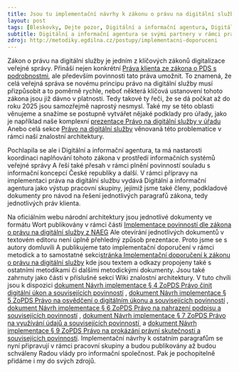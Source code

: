 ```yaml
---
title: Jsou tu implementační návrhy k zákonu o právu na digitální služby od DIA
layout: post
tags: [Bleskovky, Dejte pozor, Digitální a informační agentura, Digitální služby, Dobré vědět, Informace, Metodiky, Nepřehlédněte, Povedlo se, Právo na digitální služby, Rozbory, Připravte se, Tipy a triky]
subtitle: Digitální a informační agentura se svými partnery v rámci pracovní skupiny pro PDS jejíž jsme také členy, připravila první várku implementačních doporučení respektive návrhů na implementaci jednotlivých práv ze zákona o PDS. A my jsme je hned publikovali i u nás na metodikách a to v přehlednější formě
zdroj: http://metodiky.egdilna.cz/postupy/implementacni-doporuceni
---
```

Zákon o právu na digitální služby je jedním z klíčových zákonů digitalizace veřejné správy. Přináší nejen konkrétní [Práva klienta ze zákona o PDS s podrobnostmi](https://architektovani.tiddlyhost.com/#kus%20Vypsan%C3%A1%20pr%C3%A1va%20ze%20z%C3%A1kona%20o%20PDS%20s%20podrobnostmi), ale především povinnosti tato práva umožnit. To znamená, že celá veřejná správa se novému principu právo na digitální služby musí přizpůsobit a to poměrně rychle, neboť některá klíčová ustanovení tohoto zákona jsou již dávno v platnosti. Tedy takové ty řeči, že se dá počkat až do roku 2025 jsou samozřejmě naprostý nesmysl. Také my se této oblasti věnujeme a snažíme se postupně vytvářet nějaké podklady pro úřady, jako je například naše komplexní [prezentace Právo na digitální služby v úřadu](https://www.egovedu.cz/prezentace/pds-v-uradu) Anebo celá sekce [Právo na digitální služby](https://architektovani.tiddlyhost.com/#Pr%C3%A1vo%20na%20digit%C3%A1ln%C3%AD%20slu%C5%BEby) věnovaná této problematice v rámci naší znalostní architektury.

Pochlapila se ale i Digitální a informační agentura, ta má nastarosti koordinaci naplňování tohoto zákona v prostředí informačních systémů veřejné správy A řeší také přesah v rámci plnění povinností souladu s informační koncepcí České republiky a další. V rámci přípravy na implementaci práva na digitální službu vydává Digitální a informační agentura jako výstup pracovní skupiny, jejímiž jsme také členy, podkladové dokumenty pro návod na řešení jednotlivých paragrafů zákona, tedy jednotlivých práv klienta. 

Na oficiálním webu národní architektury jsou jednotlivé dokumenty ve formátu Wort publikovány v rámci části [Implementace povinností dle zákona o právu na digitální služby z NAEG](https://archi.gov.cz/znalostni_baze:implementace_zopds?s[]=pr%C3%A1vo%2A&s[]=na%2A&s[]=digit%C3%A1ln%C3%AD%2A&s[]=slu%C5%BEby%2A) Ale otevírání jednotlivých dokumentů v textovém editoru není úplně přehledný způsob prezentace. Proto jsme se s autory domluvili A publikujeme tato implementační doporučení v rámci metodick a to samostatné sekci[stránka Implementační doporučení k zákonu o právu na digitální služby](http://metodiky.egdilna.cz/postupy/implementacni-doporuceni/) kde jsou textem a odkazy propojeny také s ostatními metodikami či dalšími metodickými dokumenty. Jsou také zahrnuty jako části v příslušné sekci Wiki znalostní architektury. V tuto chvíli jsou k dispozici 
[dokument Návrh implementace § 4 ZoPDS Právo činit digitální úkon a souvisejících povinností](http://metodiky.egdilna.cz/postupy/implementacni-doporuceni/doporuceni-p4-zopds)
, [dokument Návrh implementace § 5 ZoPDS Právo na osvědčení o digitálním úkonu a souvisejících povinností](http://metodiky.egdilna.cz/postupy/implementacni-doporuceni/doporuceni-p5-zopds)
, [dokument Návrh implementace § 6 ZoPDS Právo na nahrazení podpisu a souvisejících povinností](http://metodiky.egdilna.cz/postupy/implementacni-doporuceni/doporuceni-p6-zopds)
, [dokument Návrh implementace § 7 ZoPDS Právo na využívání údajů a souvisejících povinností ](http://metodiky.egdilna.cz/postupy/implementacni-doporuceni/doporuceni-p7-zopds)
 a [dokument Návrh implementace § 9 ZoPDS Právo na prokázání právní skutečnosti a souvisejících povinností](http://metodiky.egdilna.cz/postupy/implementacni-doporuceni/doporuceni-p9-zopds). Implementační návrhy k ostatním paragrafům se nyní připravují v rámci pracovní skupiny a budou publikovány až budou schváleny Radou vlády pro informační společnost. Pak je pochopitelně přidáme i my do svých zdrojů.